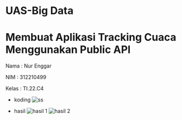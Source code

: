 # UAS-Big Data
# Membuat Aplikasi Tracking Cuaca Menggunakan Public API

Nama : Nur Enggar

NIM : 312210499

Kelas : TI.22.C4

- koding
![ss](https://github.com/user-attachments/assets/a974c83b-4383-47b0-9888-c5f4b9c91e0a)

- hasil
  ![hasil 1](https://github.com/user-attachments/assets/40396ea6-4d5c-4300-8d53-debc1e066ec5)
  ![hasil 2](https://github.com/user-attachments/assets/3ba3d285-e119-4af4-96f1-c225b94833b9)



